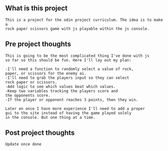 ## What is this project

    This is a project for the odin project curriculum. The idea is to make a
    rock paper scissors game with js playable within the js console.

## Pre project thoughts

    This is going to be the most complicated thing I've done with js
    so far so this should be fun. Here I'll lay out my plan:

    -I'll need a function to randomly select a value of rock,
    paper, or scissors for the enemy ai.
    -I'll need to grab the players input so they can select
    rock paper or scissors.
    -Add logic to see which values beat which values.
    -Keep two variables tracking the players score and
    the opponents score.
    -If the player or opponent reaches 3 points, then they win.

    Later on once I have more experience I'll need to add a proper
    gui to the site instead of having the game played solely
    in the console. But one thing at a time.

## Post project thoughts

    Update once done
